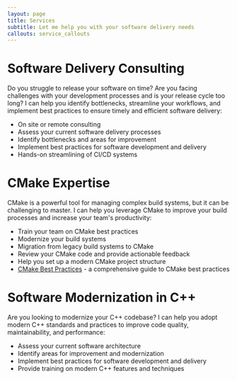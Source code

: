 ```yaml
---
layout: page
title: Services
subtitle: Let me help you with your software delivery needs
callouts: service_callouts
---
```


# Software Delivery Consulting

Do you struggle to release your software on time? Are you facing challenges with your development processes and is your
release cycle too long? I can help you identify bottlenecks, streamline your workflows, and implement best practices to
ensure timely and efficient software delivery:

* On site or remote consulting
* Assess your current software delivery processes
* Identify bottlenecks and areas for improvement
* Implement best practices for software development and delivery
* Hands-on streamlining of CI/CD systems

# CMake Expertise

CMake is a powerful tool for managing complex build systems, but it can be challenging to master. I can help you leverage CMake to improve your build processes and increase your team's productivity: 

* Train your team on CMake best practices
* Modernize your build systems
* Migration from legacy build systems to CMake
* Review your CMake code and provide actionable feedback
* Help you set up a modern CMake project structure
* [CMake Best Practices](/cmake-best-practices) - a comprehensive guide to CMake best practices

# Software Modernization in C++

Are you looking to modernize your C++ codebase? I can help you adopt modern C++ standards and practices to improve code quality, maintainability, and performance:

* Assess your current software architecture
* Identify areas for improvement and modernization
* Implement best practices for software development and delivery
* Provide training on modern C++ features and techniques
